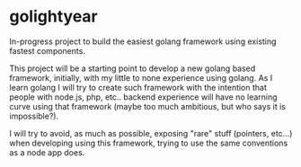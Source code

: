 golightyear
===========

In-progress project to build the easiest golang framework using existing fastest components.

This project will be a starting point to develop a new golang based framework, initially, with my little to none experience using golang.
As I learn golang I will try to create such framework with the intention that people with node.js, php, etc.. backend experience will have no learning curve using that framework (maybe too much ambitious, but who says it is impossible?).

I will try to avoid, as much as possible, exposing "rare" stuff (pointers, etc...) when developing using this framework, trying to use the same conventions as a node app does.
